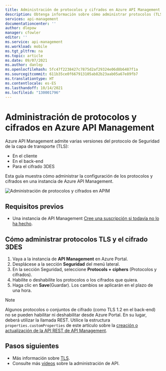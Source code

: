 ```yaml
---
title: Administración de protocolos y cifrados en Azure API Management | Microsoft Docs
description: Obtenga información sobre cómo administrar protocolos (TLS) y cifrados (DES) en Azure API Management.
services: api-management
documentationcenter: ''
author: dlepow
manager: cfowler
editor: ''
ms.service: api-management
ms.workload: mobile
ms.tgt_pltfrm: na
ms.topic: article
ms.date: 09/07/2021
ms.author: danlep
ms.openlocfilehash: 5fc47f2238427c7875d2af29324e06d8b6487f1a
ms.sourcegitcommit: 611b35ce0f667913105ab82b23aab05a67e89fb7
ms.translationtype: HT
ms.contentlocale: es-ES
ms.lasthandoff: 10/14/2021
ms.locfileid: "130001796"
---
```

# <a name="manage-protocols-and-ciphers-in-azure-api-management"></a>Administración de protocolos y cifrados en Azure API Management

Azure API Management admite varias versiones del protocolo de Seguridad de la capa de transporte (TLS):
* En el cliente
* En el back-end
* Para el cifrado 3DES

Esta guía muestra cómo administrar la configuración de los protocolos y cifrados en una instancia de Azure API Management.

![Administración de protocolos y cifrados en APIM](./media/api-management-howto-manage-protocols-ciphers/api-management-protocols-ciphers.png)

## <a name="prerequisites"></a>Requisitos previos

* Una instancia de API Management [Cree una suscripción si todavía no lo ha hecho](get-started-create-service-instance.md).

## <a name="how-to-manage-tls-protocols-and-3des-cipher"></a>Cómo administrar protocolos TLS y el cifrado 3DES

1. Vaya a la instancia de **API Management** en Azure Portal.
1. Desplácese a la sección **Seguridad** del menú lateral.
1. En la sección Seguridad, seleccione **Protocols + ciphers** (Protocolos y cifrados).  
1. Habilite o deshabilite los protocolos o los cifrados que quiera.
1. Haga clic en **Save**(Guardar). Los cambios se aplicarán en el plazo de una hora.  

> [!NOTE]
> Algunos protocolos o conjuntos de cifrado (como TLS 1.2 en el back-end) no se pueden habilitar ni deshabilitar desde Azure Portal. En su lugar, deberá utilizar la llamada REST. Utilice la estructura `properties.customProperties` de este artículo sobre la [creación o actualización de la API REST de API Management](/rest/api/apimanagement/2021-01-01-preview/api-management-service/create-or-update).

## <a name="next-steps"></a>Pasos siguientes

* Más información sobre [TLS](/dotnet/framework/network-programming/tls).
* Consulte más [vídeos](https://azure.microsoft.com/documentation/videos/index/?services=api-management) sobre la administración de API.
